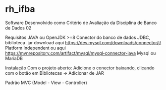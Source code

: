 # rh_ifba
Software Desenvolvido como Critério de Avaliação da Disciplina de Banco de Dados 02

Requisitos
JAVA ou OpenJDK >=8
Conector do banco de dados JDBC, biblioteca .jar download aqui https://dev.mysql.com/downloads/connector/j/ Platform Independent ou aqui https://mvnrepository.com/artifact/mysql/mysql-connector-java
Mysql ou MariaDB

Instalação
  Com o projeto aberto:
  Adicione o conector baixando, clicando com o botão em Bibliotecas -> Adicionar de JAR

Padrão MVC (Model - View - Controller)
